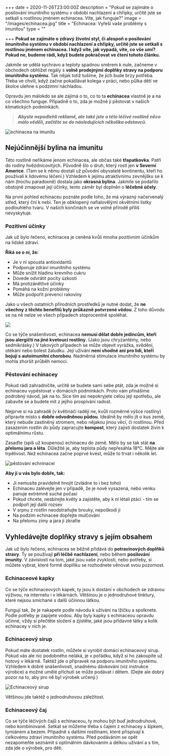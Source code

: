 +++
date = 2020-11-26T23:00:00Z
description = "Pokud se zajímáte o posilování imunitního systému v období nachlazení a chřipky, určitě jste se setkali s rostlinou jménem echinacea. Víte, jak funguje?"
image = "/images/echinacea.jpg"
title = "Echinacea: Vyřeší vaše problémy s imunitou"
type = ""

+++
**Pokud se zajímáte o zdravý životní styl, či alespoň o posilování imunitního systému v období nachlazení a chřipky, určitě jste se setkali s rostlinou jménem echinacea. I když víte, jak vypadá, víte, co vše umí? Pokud ne, budeme rádi, když budete pokračovat ve čtení tohoto článku.**

Jakmile se udělá sychravo a teploty spadnou směrem k nule, začneme v obchodech obhlížet regály s **volně prodejnými doplňky stravy na podporu imunitního systému**. Tak nějak totiž tušíme, že jich bude brzy potřeba. Třeba ve chvíli, když začne pokašlávat kolega v práci, nebo půlka dětí ve školce ulehne s podzimní náchladou.

Opravdu jen málokdo se ale zajímá o to, co to ta **echinacea** vlastně je a na co všechno funguje. Případně o to, zda je možné ji pěstovat v našich klimatických podmínkách.

> **_Abyste nepodlehli reklamě, ale také jste o této léčivé rostlině něco málo věděli, začtěte se do následujících několika odstavců._**

![echinacea na imunitu](/images/echinacea-na-imunitu.jpg)

## Nejúčinnější bylina na imunitu

Této rostlině neříkáme jenom echinacea, ale občas také **třapatkovka**. Patří do rodiny hvězdnicovitých. Původně šlo o druh, který rostl jen **v Severní Americe**. (Tam se k němu dostali už původní obyvatelé kontinentu, kteří ho používali k lidovému léčení.) Vzhledem k jejímu atraktivnímu zevnějšku se k nám (trochu paradoxně) dostala jako **okrasná bylina**. Jakmile se podařilo obstojně zmapovat její účinky, tento záměr byl doplněn o **léčebné účely**.

Na první pohled echinaceu poznáte podle toho, že má výrazný načervenalý střed, který ční k nebi. Ten je obklopený nafialovělými okvětními lístky podlouhlého tvaru. V našich končinách se ve volné přírodě příliš nevyskytuje.

### Pozitivní účinky

Jak už bylo řečeno, echinacea je ceněná kvůli mnoha pozitivním účinkům na lidské zdraví.

**Říká se o ní, že:**

* Je v ní spousta antioxidantů
* Podporuje zdraví imunitního systému
* Může snížit hladinu krevního cukru
* Dovede odvrátit pocity úzkosti
* Má protizánětlivé účinky
* Pomáhá na kožní problémy
* Může podpořit prevenci rakoviny

Jako u všech ostatních přírodních prostředků je nutné dodat, že **ne všechny z těchto benefitů byly průkazně potvrzené vědou**. Z toho důvodu se na ně nelze ve všech případech stoprocentně spoléhat.

![](/images/echinacea-ucinky.jpg)

Co se týče snášenlivosti, echinacea **nemusí dělat dobře jedincům, kteří jsou alergičtí na jiné kvetoucí rostliny**. (Jako jsou chryzantémy, nebo sedmikrásky.) V takových případech se může objevit vyrážka, svědění, otékání nebo bolest žaludku. Její užívání **není vhodné ani pro lidi, kteří bojují s autoimunitní chorobou**. Nadměrná stimulace imunitního systému by mohla zhoršit průběh nemoci.

### Pěstování echinacey

Pokud rádi zahradničíte, určitě se budete sami sebe ptát, zda je možné si echinaceu vypěstovat v domácích podmínkách. Proto vám přinášíme podrobný návod, jak na to. Sice tím asi nepokryjete celou její spotřebu, ale zabavíte se a budete mít z jejího prospívání radost.

Nejprve si na zahradě (v květináči raději ne, kvůli rozměrné výšce rostliny) připravte místo s **dobře odvodněnou půdou**. Ideálně by mělo jít o kus země, který nebude zastíněný stromem, nebo nějakou jinou věcí, či rostlinou. Před zasazením rostlin do půdy zapracujte **kompost**, který zajistí dostatek živin k optimálnímu růstu.

Zasaďte (spíš už koupenou) echinaceu do země. Mělo by se tak stát **na přelomu jara a léta**. Důležité je, aby teplota půdy nepřesáhla 18°C. Mějte ale trpělivost. Než echinacea začne poprvé kvést, může to trvat i několik let.

![pěstování echninacei](/images/pestovani-echinacei.jpg)

**Aby jí u vás bylo dobře, tak:**

* Ji nemusíte pravidelně hnojit (zvládne to i bez toho)
* Echinaceu zalévejte jen v případě, že je nově vysazená, nebo venku panuje extrémně suché počasí
* Pokud chcete, nesbírejte květy a zajistěte, aby k ní létali ptáci - tím se podpoří její další rozsev
* V srpnu z rostlin neodstraňujte brouky, nepoškodí ji
* Na podzim echinacee dopřejte mulčování
* Na přelomu zimy a jara ji zkraťte

## Vyhledávejte doplňky stravy s jejím obsahem

Jak už bylo řečeno, echinacea se běžně přidává do **potravinových doplňků stravy**. Ty se používají **při léčbě nachlazení**, nebo během **posilování imunity**. V závislosti na tom, jaké jsou vaše zvyklosti, nebo potřeby, si můžete vybrat, které formě doplňku se rozhodnete věnovat svou pozornost.

### Echinaceové kapky

Co se týče echinaceových kapek, ty jsou k dostání v obchodech se zdravou výživou, na internetu i v lékárnách. Většinou je o jednodruhové tinktury, které nejsou smíchané s další účinnou látkou.

Fungují tak, že je nakapete podle návodu k užívání na lžičku a spolknete. Podle potřeby je zapijete vodou. Aby byly kapky s echinaceou opravdu účinné, vždy si přečtěte složení a zjistěte, jaké jsou přídavné látky a kolik echinacey v nich je.

### Echinaceový sirup

Pokud máte dostatek rostlin, můžete si vyrobit domácí echinaceový sirup. Pokud vás ale nic podobného neláká, je v pořádku, když si ho zakoupíte už hotový v lékárně. Taktéž jde o přípravek na podporu imunitního systému. Vzhledem k dobré snášenlivosti, snadnému dávkování (viz instrukce výrobce) a možné umělé příchuti se může podávat i dětem. (Dejte ale dobrý pozor na to, aby pro ně byl výrobek určený.)

![Echinaceový sirup](/images/echinaceovy-sirup.jpg)

Většinou jde taktéž o jednodruhovou záležitost.

### Echinaceový čaj

Co se týče léčivých čajů s echinaceou, ty mohou být buď jednodruhové, nebo kombinované. Setkat se můžeme třeba s čajem z echinacey s šípkem, tymiánem a bezem. Případně s dalšími rostlinami, které přispívají k celkovému zdraví imunitního systému. Před podáváním se opět nezapomeňte seznámit s optimálním dávkováním a délkou užívání a s tím, zda jde o výrobek, pro děti.